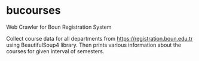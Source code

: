 # bucourses
Web Crawler for Boun Registration System

Collect course data for all departments from https://registration.boun.edu.tr using BeautifulSoup4 library. 
Then prints various information about the courses for given interval of semesters.
